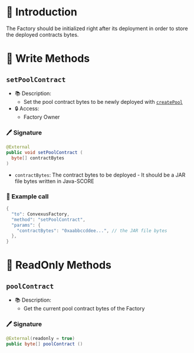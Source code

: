 # 📖 Introduction

The Factory should be initialized right after its deployment in order to store the deployed contracts bytes.

# 📜 Write Methods

## `setPoolContract`

- 📚 Description: 
  - Set the pool contract bytes to be newly deployed with [`createPool`](create-pool.md#createpool)
- 🔒 Access: 
  - Factory Owner

### 🖊️ Signature

```java
@External
public void setPoolContract (
  byte[] contractBytes
)
```

- `contractBytes`: The contract bytes to be deployed - It should be a JAR file bytes written in Java-SCORE

### 🧪 Example call

```java
{
  "to": ConvexusFactory,
  "method": "setPoolContract",
  "params": {
    "contractBytes": "0xaabbccddee...", // the JAR file bytes
  },
}
```

# 👀 ReadOnly Methods

## `poolContract`

- 📚 Description:
  - Get the current pool contract bytes of the Factory

### 🖊️ Signature

```java
@External(readonly = true)
public byte[] poolContract ()
```